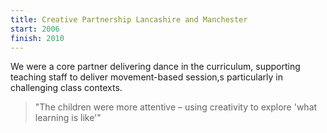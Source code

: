 ```yaml
---
title: Creative Partnership Lancashire and Manchester
start: 2006
finish: 2010
---
```


We were a core partner delivering dance in the curriculum, supporting teaching staff to deliver movement-based session,s particularly in challenging class contexts.

> "The children were more attentive – using creativity to explore 'what learning is like'"

<!-- We provided a model that involved the children in ways that stretched their imagination and helped them to co-ordinate better movement, and so mood and provided self regulatory activity. We worked in mainstream and special schools. We devised a scheme of work for Tor View Community Specialist School in Haslingden and Accrington Academy, -->
